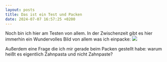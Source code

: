 ```yaml
---
layout: posts
title: Das ist ein Test und Packen
date: 2024-07-07 16:57:25 +0200
---
```

Noch bin ich hier am Testen von allem. In der Zwischenzeit gibt es hier immerhin ein Wundervolles Bild von allem was ich einpacke:
![](../assets/images/PXL_20240712_094015216%201.jpg)


Außerdem eine Frage die ich mir gerade beim Packen gestellt habe: warum heißt es eigentlich Zahnpasta und nicht Zahnpaste?